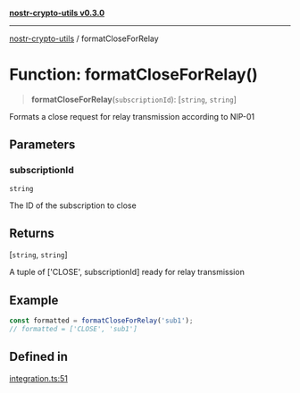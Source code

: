[**nostr-crypto-utils v0.3.0**](../README.md)

***

[nostr-crypto-utils](../globals.md) / formatCloseForRelay

# Function: formatCloseForRelay()

> **formatCloseForRelay**(`subscriptionId`): [`string`, `string`]

Formats a close request for relay transmission according to NIP-01

## Parameters

### subscriptionId

`string`

The ID of the subscription to close

## Returns

[`string`, `string`]

A tuple of ['CLOSE', subscriptionId] ready for relay transmission

## Example

```typescript
const formatted = formatCloseForRelay('sub1');
// formatted = ['CLOSE', 'sub1']
```

## Defined in

[integration.ts:51](https://github.com/HumanjavaEnterprises/nostr-crypto-utils/blob/0f31137ec103ea3e26d2a80b02d4d406d5a6e0d6/src/integration.ts#L51)
